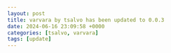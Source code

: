 ```yaml
---
layout: post
title: varvara by tsalvo has been updated to 0.0.3
date: 2024-06-16 23:09:58 +0000
categories: [tsalvo, varvara]
tags: [update]
---
```


